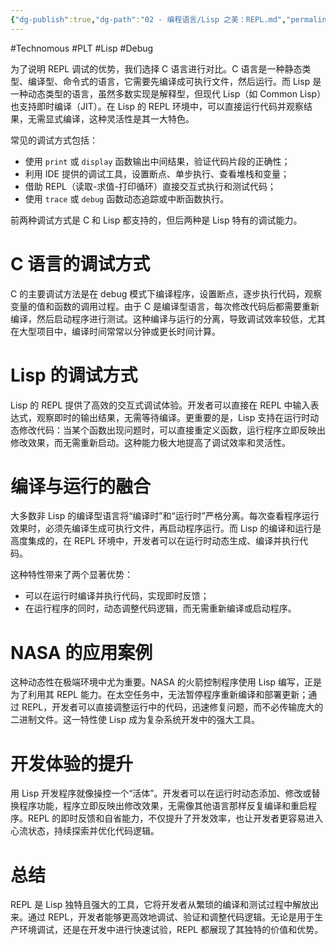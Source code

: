 ```yaml
---
{"dg-publish":true,"dg-path":"02 - 编程语言/Lisp 之美：REPL.md","permalink":"/02 - 编程语言/Lisp 之美：REPL/","created":"2023-03-14T16:59:32.000+08:00","updated":"2025-06-05T16:40:32.342+08:00"}
---
```


#Technomous #PLT #Lisp #Debug

为了说明 REPL 调试的优势，我们选择 C 语言进行对比。C 语言是一种静态类型、编译型、命令式的语言，它需要先编译成可执行文件，然后运行。而 Lisp 是一种动态类型的语言，虽然多数实现是解释型，但现代 Lisp（如 Common Lisp）也支持即时编译（JIT）。在 Lisp 的 REPL 环境中，可以直接运行代码并观察结果，无需显式编译，这种灵活性是其一大特色。

常见的调试方式包括：

- 使用 `print` 或 `display` 函数输出中间结果，验证代码片段的正确性；
- 利用 IDE 提供的调试工具，设置断点、单步执行、查看堆栈和变量；
- 借助 REPL（读取-求值-打印循环）直接交互式执行和测试代码；
- 使用 `trace` 或 `debug` 函数动态追踪或中断函数执行。

前两种调试方式是 C 和 Lisp 都支持的，但后两种是 Lisp 特有的调试能力。

# C 语言的调试方式

C 的主要调试方法是在 debug 模式下编译程序，设置断点，逐步执行代码，观察变量的值和函数的调用过程。由于 C 是编译型语言，每次修改代码后都需要重新编译，然后启动程序进行测试。这种编译与运行的分离，导致调试效率较低，尤其在大型项目中，编译时间常常以分钟或更长时间计算。

# Lisp 的调试方式

Lisp 的 REPL 提供了高效的交互式调试体验。开发者可以直接在 REPL 中输入表达式，观察即时的输出结果，无需等待编译。更重要的是，Lisp 支持在运行时动态修改代码：当某个函数出现问题时，可以直接重定义函数，运行程序立即反映出修改效果，而无需重新启动。这种能力极大地提高了调试效率和灵活性。

# 编译与运行的融合

大多数非 Lisp 的编译型语言将“编译时”和“运行时”严格分离。每次查看程序运行效果时，必须先编译生成可执行文件，再启动程序运行。而 Lisp 的编译和运行是高度集成的，在 REPL 环境中，开发者可以在运行时动态生成、编译并执行代码。

这种特性带来了两个显著优势：

- 可以在运行时编译并执行代码，实现即时反馈；
- 在运行程序的同时，动态调整代码逻辑，而无需重新编译或启动程序。

# NASA 的应用案例

这种动态性在极端环境中尤为重要。NASA 的火箭控制程序使用 Lisp 编写，正是为了利用其 REPL 能力。在太空任务中，无法暂停程序重新编译和部署更新；通过 REPL，开发者可以直接调整运行中的代码，迅速修复问题，而不必传输庞大的二进制文件。这一特性使 Lisp 成为复杂系统开发中的强大工具。

# 开发体验的提升

用 Lisp 开发程序就像操控一个“活体”。开发者可以在运行时动态添加、修改或替换程序功能，程序立即反映出修改效果，无需像其他语言那样反复编译和重启程序。REPL 的即时反馈和自省能力，不仅提升了开发效率，也让开发者更容易进入心流状态，持续探索并优化代码逻辑。

# 总结

REPL 是 Lisp 独特且强大的工具，它将开发者从繁琐的编译和测试过程中解放出来。通过 REPL，开发者能够更高效地调试、验证和调整代码逻辑。无论是用于生产环境调试，还是在开发中进行快速试验，REPL 都展现了其独特的价值和优势。



